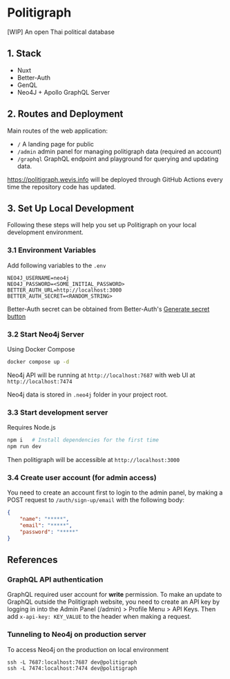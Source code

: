 # Politigraph

[WIP] An open Thai political database

## 1. Stack

- Nuxt
- Better-Auth
- GenQL
- Neo4J + Apollo GraphQL Server

## 2. Routes and Deployment

Main routes of the web application:

- `/` A landing page for public
- `/admin` admin panel for managing politigraph data (required an account)
- `/graphql` GraphQL endpoint and playground for querying and updating data.

https://politigraph.wevis.info will be deployed through GitHub Actions every time the repository code has updated.

## 3. Set Up Local Development

Following these steps will help you set up Politigraph on your local development environment.

### 3.1 Environment Variables

Add following variables to the `.env`

```env
NEO4J_USERNAME=neo4j
NEO4J_PASSWORD=<SOME_INITIAL_PASSWORD>
BETTER_AUTH_URL=http://localhost:3000
BETTER_AUTH_SECRET=<RANDOM_STRING>
```

Better-Auth secret can be obtained from Better-Auth's [Generate secret button](https://www.better-auth.com/docs/installation)

### 3.2 Start Neo4j Server

Using Docker Compose

```bash
docker compose up -d
```

Neo4j API will be running at `http://localhost:7687` with web UI at `http://localhost:7474`

Neo4j data is stored in `.neo4j` folder in your project root.

### 3.3 Start development server

Requires Node.js

```sh
npm i	# Install dependencies for the first time
npm run dev
```

Then politigraph will be accessible at `http://localhost:3000`

### 3.4 Create user account (for admin access)

You need to create an account first to login to the admin panel, by making a POST request to `/auth/sign-up/email` with the following body:

```json
{
	"name": "*****",
	"email": "*****",
	"password": "*****"
}
```

## References

### GraphQL API authentication

GraphQL required user account for **write** permission. To make an update to GraphQL outside the Politigraph website, you need to create an API key by logging in into the Admin Panel (/admin) > Profile Menu > API Keys. Then add `x-api-key: KEY_VALUE` to the header when making a request.

### Tunneling to Neo4j on production server

To access Neo4j on the production on local environment

```shell
ssh -L 7687:localhost:7687 dev@politigraph
ssh -L 7474:localhost:7474 dev@politigraph
```
